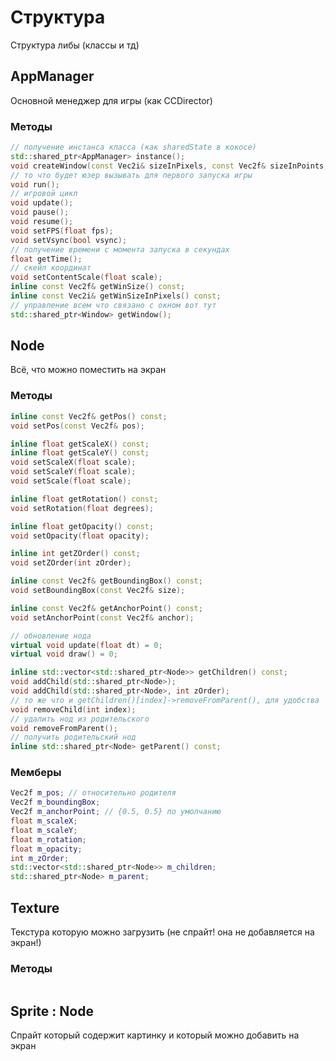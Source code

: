 # Структура
Структура либы (классы и тд)

## AppManager
Основной менеджер для игры (как CCDirector)

### Методы
```cpp
// получение инстанса класса (как sharedState в кокосе)
std::shared_ptr<AppManager> instance();
void createWindow(const Vec2i& sizeInPixels, const Vec2f& sizeInPoints, const std::string& title, bool fullscreen);
// то что будет юзер вызывать для первого запуска игры
void run();
// игровой цикл
void update();
void pause();
void resume();
void setFPS(float fps);
void setVsync(bool vsync);
// получение времени с момента запуска в секундах
float getTime();
// скейл координат
void setContentScale(float scale);
inline const Vec2f& getWinSize() const;
inline const Vec2i& getWinSizeInPixels() const;
// управление всем что связано с окном вот тут
std::shared_ptr<Window> getWindow();
```

## Node
Всё, что можно поместить на экран

### Методы
```cpp
inline const Vec2f& getPos() const;
void setPos(const Vec2f& pos);

inline float getScaleX() const;
inline float getScaleY() const;
void setScaleX(float scale);
void setScaleY(float scale);
void setScale(float scale);

inline float getRotation() const;
void setRotation(float degrees);

inline float getOpacity() const;
void setOpacity(float opacity);

inline int getZOrder() const;
void setZOrder(int zOrder);

inline const Vec2f& getBoundingBox() const;
void setBoundingBox(const Vec2f& size);

inline const Vec2f& getAnchorPoint() const;
void setAnchorPoint(const Vec2f& anchor);

// обновление нода
virtual void update(float dt) = 0;
virtual void draw() = 0;

inline std::vector<std::shared_ptr<Node>> getChildren() const;
void addChild(std::shared_ptr<Node>);
void addChild(std::shared_ptr<Node>, int zOrder);
// то же что и getChildren()[index]->removeFromParent(), для удобства
void removeChild(int index);
// удалить нод из родительского
void removeFromParent();
// получить родительский нод
inline std::shared_ptr<Node> getParent() const;
```

### Мемберы
```cpp
Vec2f m_pos; // относительно родителя
Vec2f m_boundingBox;
Vec2f m_anchorPoint; // {0.5, 0.5} по умолчанию
float m_scaleX;
float m_scaleY;
float m_rotation;
float m_opacity;
int m_zOrder;
std::vector<std::shared_ptr<Node>> m_children;
std::shared_ptr<Node> m_parent;
```

## Texture
Текстура которую можно загрузить (не спрайт! она не добавляется на экран!)

### Методы
```cpp
```

## Sprite : Node
Спрайт который содержит картинку и который можно добавить на экран